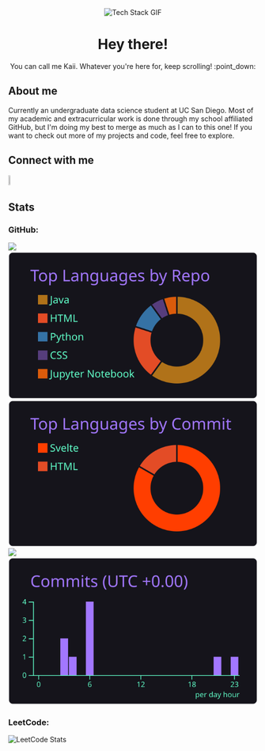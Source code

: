 <div align = 'center'>
  <img src = 'https://user-images.githubusercontent.com/74038190/219923809-b86dc415-a0c2-4a38-bc88-ad6cf06395a8.gif' alt = 'Tech Stack GIF' height = '15%' width = '15%'>  
  <h1> Hey there! </h1>
  You can call me Kaii. Whatever you're here for, keep scrolling! :point_down:
</div>


<div>
  <h2>About me</h2>
  Currently an undergraduate data science student at UC San Diego. Most of my academic and extracurricular work is done through my school affiliated GitHub, but I'm doing my best to merge as much as I can to this one! If you want to check out more of my projects and code, feel free to explore.
  
  <h2>Connect with me</h2>
  <a href = 'https://www.linkedin.com/in/Kaii-Bijlani/'>
    <img src = 'https://static.vecteezy.com/system/resources/previews/023/986/970/non_2x/linkedin-logo-linkedin-logo-transparent-linkedin-icon-transparent-free-free-png.png' width = 5% height = 5%>
  </a>
  
  <h2>Stats</h2>
  
  <h3>GitHub:</h3> 
  
  [![](https://raw.githubusercontent.com/KaiiB/KaiiB/main/profile-summary-card-output/aura/0-profile-details.svg)](https://github.com/vn7n24fzkq/github-profile-summary-cards)
  [![](https://raw.githubusercontent.com/KaiiB/KaiiB/main/profile-summary-card-output/aura/1-repos-per-language.svg)](https://github.com/vn7n24fzkq/github-profile-summary-cards) [![](https://raw.githubusercontent.com/KaiiB/KaiiB/main/profile-summary-card-output/aura/2-most-commit-language.svg)](https://github.com/vn7n24fzkq/github-profile-summary-cards)
  [![](https://raw.githubusercontent.com/KaiiB/KaiiB/main/profile-summary-card-output/aura/3-stats.svg)](https://github.com/vn7n24fzkq/github-profile-summary-cards) [![](https://raw.githubusercontent.com/KaiiB/KaiiB/main/profile-summary-card-output/aura/4-productive-time.svg)](https://github.com/vn7n24fzkq/github-profile-summary-cards)
  
  <h3>LeetCode:</h3>
  <img src = "https://leetcard.jacoblin.cool/KaiiB?theme=radical&font=Syne%20Mono&ext=heatmap" alt = "LeetCode Stats">
</div>
